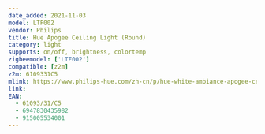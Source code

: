 ```yaml
---
date_added: 2021-11-03
model: LTF002
vendor: Philips
title: Hue Apogee Ceiling Light (Round)
category: light
supports: on/off, brightness, colortemp
zigbeemodel: ['LTF002']
compatible: [z2m]
z2m: 6109331C5
mlink: https://www.philips-hue.com/zh-cn/p/hue-white-ambiance-apogee-celing-light/6109331C5
link: 
EAN: 
  - 61093/31/C5
  - 6947830435982
  - 915005534001
---
```

